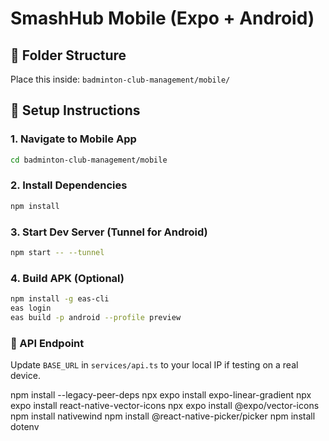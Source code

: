 # SmashHub Mobile (Expo + Android)

## 📁 Folder Structure
Place this inside: `badminton-club-management/mobile/`

## 🚀 Setup Instructions

### 1. Navigate to Mobile App
```bash
cd badminton-club-management/mobile
```

### 2. Install Dependencies
```bash
npm install
```

### 3. Start Dev Server (Tunnel for Android)
```bash
npm start -- --tunnel
```

### 4. Build APK (Optional)
```bash
npm install -g eas-cli
eas login
eas build -p android --profile preview
```

### 🔗 API Endpoint
Update `BASE_URL` in `services/api.ts` to your local IP if testing on a real device.




npm install --legacy-peer-deps
npx expo install expo-linear-gradient
npx expo install react-native-vector-icons
npx expo install @expo/vector-icons
npm install nativewind
npm install @react-native-picker/picker
npm install dotenv
